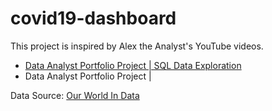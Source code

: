 # covid19-dashboard

This project is inspired by Alex the Analyst's YouTube videos.

- [Data Analyst Portfolio Project | SQL Data Exploration](https://www.youtube.com/watch?v=qfyynHBFOsM)
- Data Analyst Portfolio Project |

Data Source: [Our World In Data](https://ourworldindata.org/covid-deaths)
